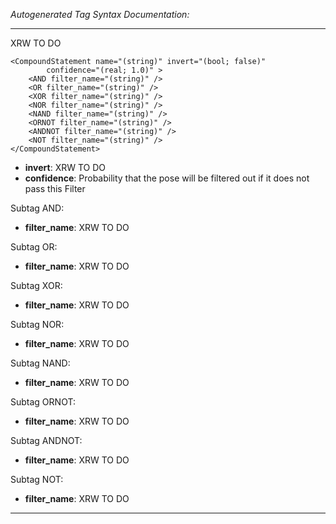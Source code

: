 _Autogenerated Tag Syntax Documentation:_

---
XRW TO DO

```
<CompoundStatement name="(string)" invert="(bool; false)"
        confidence="(real; 1.0)" >
    <AND filter_name="(string)" />
    <OR filter_name="(string)" />
    <XOR filter_name="(string)" />
    <NOR filter_name="(string)" />
    <NAND filter_name="(string)" />
    <ORNOT filter_name="(string)" />
    <ANDNOT filter_name="(string)" />
    <NOT filter_name="(string)" />
</CompoundStatement>
```

-   **invert**: XRW TO DO
-   **confidence**: Probability that the pose will be filtered out if it does not pass this Filter


Subtag AND:   

-   **filter_name**: XRW TO DO

Subtag OR:   

-   **filter_name**: XRW TO DO

Subtag XOR:   

-   **filter_name**: XRW TO DO

Subtag NOR:   

-   **filter_name**: XRW TO DO

Subtag NAND:   

-   **filter_name**: XRW TO DO

Subtag ORNOT:   

-   **filter_name**: XRW TO DO

Subtag ANDNOT:   

-   **filter_name**: XRW TO DO

Subtag NOT:   

-   **filter_name**: XRW TO DO

---
